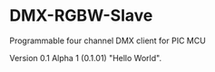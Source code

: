 DMX-RGBW-Slave
==============

Programmable four channel DMX client for PIC MCU

Version 0.1 Alpha 1 (0.1.01) "Hello World".

